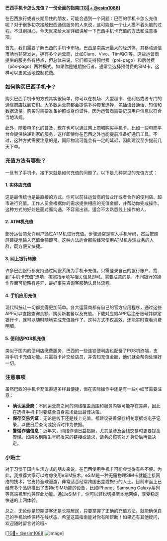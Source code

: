 **巴西手机卡怎么充值？一份全面的指南[[TG💪+ @esim1088](https://t.me/s/esim1088)]**

在巴西旅行或者长期居住的朋友，可能会遇到一个问题：巴西的手机卡怎么充值呢？对于很多初次接触巴西通信服务的人来说，这可能是一个让人摸不着头脑的过程。不过别担心，今天就来给大家详细讲解一下巴西手机卡充值的方法和注意事项。

首先，我们需要了解巴西的手机卡市场。巴西是南美洲最大的经济体，其移动通信市场也非常发达，拥有多个运营商，比如Claro、Vivo、Tim和Oi等。这些运营商提供的服务各有特点，但总体来说，它们都支持预付费（pré-pago）和后付费（pós-pago）两种模式。如果你是短期旅行者，通常会选择预付费的SIM卡，这样可以更灵活地控制花费。

### 如何购买巴西手机卡？

购买巴西手机卡的方式其实很简单，你可以在机场、大型超市、便利店或者专门的通信商店找到它们。大多数运营商都会提供多种套餐选择，包括语音通话、短信和数据流量。购买时需要准备护照或身份证件，因为运营商需要记录用户信息以符合当地法规。

此外，随着电子化的普及，现在也可以通过网上商城购买手机卡。比如一些电商平台会提供快递到家的服务，这样即使你在巴西之外也能提前准备好通讯工具。不过，这种方式需要注意的是，国际物流可能会有一定的延迟，因此建议至少提前几天下单。

### 充值方法有哪些？

一旦有了手机卡，接下来就是如何充值的问题了。以下是几种常见的充值方式：

#### 1. **实体店充值**
这是最传统也是最直接的方式。你可以前往运营商的营业厅或者合作的便利店、超市进行充值。工作人员会根据你的需求提供相应的充值金额，并帮助你完成操作。这种方式的好处是面对面沟通，不容易出错，适合不太熟悉线上操作的人。

#### 2. **ATM机充值**
部分运营商允许用户通过ATM机进行充值。步骤通常是输入手机号码，然后按照屏幕提示输入充值金额即可。这种方法适合那些经常使用ATM机办理业务的人群，既方便又快捷。

#### 3. **网上银行转账**
许多巴西银行都支持通过网银系统为手机卡充值。只需登录自己的银行账户，找到“手机卡充值”选项，按照指示填写相关信息即可。需要注意的是，不同银行的操作界面可能略有差异，最好事先咨询客服确认具体流程。

#### 4. **手机应用充值**
现代科技让一切都变得更加简单。各大运营商都有自己的官方应用程序，通过这些APP可以直接查询余额、购买新套餐以及充值。下载对应的APP后注册账号并绑定银行卡，就可以随时随地完成充值操作了。这种方式不仅高效，还能实时查看消费明细。

#### 5. **便利店POS机充值**
类似于国内的便利店缴费服务，巴西的一些连锁便利店也配备了POS机终端，支持手机卡充值功能。只需将卡片交给店员，并告知充值金额，他们就会帮你处理好一切。

### 注意事项

虽然巴西的手机卡充值渠道多样且便捷，但在实际操作中还是有一些小细节需要注意：

- **确认运营商**：不同运营商之间的网络覆盖范围和服务内容可能存在差异，因此在选择手机卡时要结合自身需求做出最佳决策。
- **保存交易凭证**：无论是线下还是线上充值，都建议妥善保存相关票据或电子记录，以便日后查询或投诉时作为依据。
- **警惕诈骗信息**：近年来，网络诈骗日益猖獗，尤其是涉及金钱交易时更要提高警惕。如果收到陌生号码发来的链接或请求，请务必核实对方身份后再做决定。

### 小贴士

对于习惯于国内生活方式的朋友来说，在巴西使用手机卡可能会觉得有些不便。为此，我推荐大家可以考虑使用eSIM技术。eSIM是一种无需物理SIM卡就能连接网络的技术，它支持全球漫游，非常适合经常跨国出差或旅行的人士。目前市面上已经有多个品牌推出了支持eSIM功能的设备，比如iPhone、Samsung Galaxy系列等高端机型均兼容此功能。通过eSIM卡，你可以轻松切换至本地网络，享受稳定快速的上网体验。

总之，无论你是短期游客还是长期居民，只要掌握了正确的充值方法，就能确保自己的手机始终保持在线状态。希望这篇指南能对你有所帮助！如果还有其他疑问，欢迎随时留言讨论哦~

[[TG💪+ @esim1088](https://t.me/s/esim1088) ![Image](https://i.postimg.cc/4NQfJmqS/Snipaste-2025-05-13-00-14-12.png)]